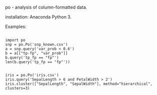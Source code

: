 
po - analysis of column-formatted data.

installation:
	Anaconda Python 3.

Examples:

```

import po
snp = po.Po('snp_known.csv')
a = snp.query('var_prob < 0.6')
b = a[["tp-fp", "var_prob"]]
b.query('tp_fp == "fp"')
len(b.query('tp_fp == "fp"'))


iris = po.Po('iris.csv')
iris.query('SepalLength > 6 and PetalWidth > 2')
iris.cluster(["SepalLength", "SepalWidth"], method="hierarchical", clusters=3)

```

